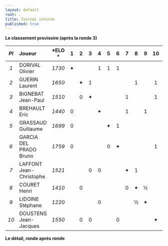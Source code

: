 ```yaml
---
layout: default
root: .
title: Tournoi interne
published: true
---
```



**Le classement provisoire (après la ronde 3)**

|*Pl*|  **Joueur** |   *ELO *          |1 |2 |3 |4 |5 |6 |7 |8 |9 |10|**Pts**|*Cu.*|*Bu.*|*Perf.*|
|:-:|:------------------------ |:---------: |:-:|:-:|:-:|:-:|:-:|:-:|:-:|:-:|:-:|:-:|:-:|:-:|:-:|:-:|
|*1*| DORIVAL Olivier         | *1730* |&#10022;| | |1|1|1| | | | |**3**|*6*|*4,5*|*-*|
|*2*| GUERIN Laurent          | *1650* | |&#10022;|1| | | | |1| |1|**3**|*6*|*2,5*|*-*|
|*3*| BIGNEBAT Jean-Paul      | *1510* | |0|&#10022;| | | |1| | |1|**2**|*4*|*4*|*-*|
|*4*| BREHAULT Eric           | *1440* |0| | |&#10022;| | |1| |1| |**2**|*3*|*5*|*-*|
|*5*| GRASSAUD Guillaume      | *1699* |0| | | |&#10022;|1| | | | |**1**|*3*|*4*|*-*|
|*6*| GARCIA DEL PRADO Bruno  | *1759* |0| | | |0|&#10022;| | | |1|**1**|*2*|*4,5*|*-*|
|*7*| LAFFONT Jean-Christophe | *1521* | | |0|0| | |&#10022;|1| | |**1**|*2*|*4,5*|*-*|
|*8*| COURET Henri            | *1410* | |0| | | | |0|&#10022;|&#189;| |**0,5**|*1,5*|*5*|*-*|
|*9*| LIDOINE Stéphane        | *1220* | | | |0| | | |&#189;|&#10022;| |**0,5**|*1,5*|*2,5*|*-*|
|*10*| DOUSTENS Jean-Jacques  | *1550* | |0|0| | |0| | | |&#10022;|**0**|*0*|*6*|*-*|

**Le détail, ronde après ronde**


